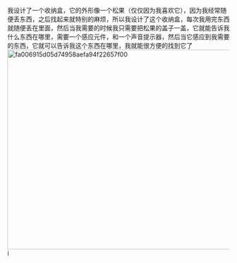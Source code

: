 我设计了一个收纳盒，它的外形像一个松果（仅仅因为我喜欢它），因为我经常随便丢东西，之后找起来就特别的麻烦，所以我设计了这个收纳盒，每次我用完东西就随便丢在里面，然后当我需要的时候我只需要把松果的盖子一盖，它就能告诉我什么东西在哪里，需要一个感应元件，和一个声音提示器，然后当它感应到我需要的东西，它就可以告诉我这个东西在哪里，我就能很方便的找到它了
<img width="781" height="453" alt="fa006915d05d74958aefa94f22657f00" src="https://github.com/user-attachments/assets/1b405079-13bc-4a42-a34e-27473d4bc347" />
i
